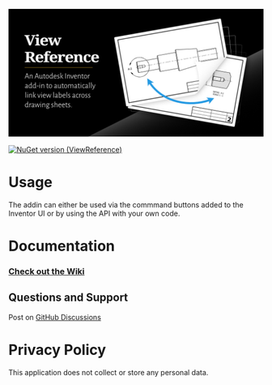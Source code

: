 ![viewRef_img](https://raw.githubusercontent.com/bretleasure/ViewReference/main/img/open-graph-preview-img.png)

[![NuGet version (ViewReference)](https://buildstats.info/nuget/ViewReference)](https://www.nuget.org/packages/ViewReference)

# Usage

The addin can either be used via the commmand buttons added to the Inventor UI or by using the API with your own code. 

# Documentation

### [Check out the Wiki](https://github.com/bretleasure/ViewReference/wiki)

## Questions and Support

Post on [GitHub Discussions](https://github.com/bretleasure/ViewReference/discussions)

# Privacy Policy

This application does not collect or store any personal data.

